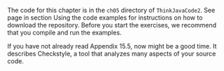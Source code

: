 The code for this chapter is in the `ch05` directory of `ThinkJavaCode2`.
See page in section Using the code examples for instructions on how to download the repository.
Before you start the exercises, we recommend that you compile and run the examples.

If you have not already read Appendix 15.5, now might be a good time.
It describes Checkstyle, a tool that analyzes many aspects of your source code.